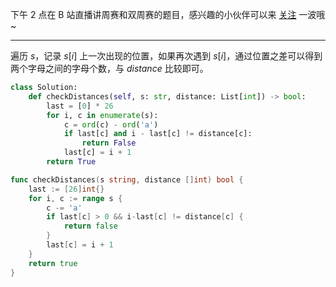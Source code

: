下午 2 点在 B 站直播讲周赛和双周赛的题目，感兴趣的小伙伴可以来 [关注](https://space.bilibili.com/206214/dynamic) 一波哦~

---

遍历 $s$，记录 $s[i]$ 上一次出现的位置，如果再次遇到 $s[i]$，通过位置之差可以得到两个字母之间的字母个数，与 $\textit{distance}$ 比较即可。

```py [sol1-Python3]
class Solution:
    def checkDistances(self, s: str, distance: List[int]) -> bool:
        last = [0] * 26
        for i, c in enumerate(s):
            c = ord(c) - ord('a')
            if last[c] and i - last[c] != distance[c]:
                return False
            last[c] = i + 1
        return True
```

```go [sol1-Go]
func checkDistances(s string, distance []int) bool {
	last := [26]int{}
	for i, c := range s {
		c -= 'a'
		if last[c] > 0 && i-last[c] != distance[c] {
			return false
		}
		last[c] = i + 1
	}
	return true
}
```

